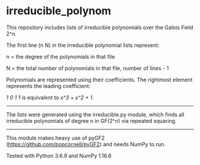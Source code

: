 # irreducible_polynom
This repository includes lists of irreducible polynomials over the Galois Field 2^n.

The first line (n N) in the irreducible polynomial lists represent:

n = the degree of the polynomials in that file

N = the total number of polynomials in that file, number of lines - 1

Polynomials are represented using their coefficients. The rightmost element represents the leading coefficient:

*1 0 1 1* is equivalent to *x^3 + x^2 + 1*.

----

The lists were generated using the irreducible.py module, which finds all irreducible polynomials 
of degree n in GF(2^n) via repeated squaring.

----

This module makes heavy use of pyGF2 (https://github.com/popcornell/pyGF2) and needs NumPy to run.

Tested with Python 3.6.9 and NumPy 1.16.6
